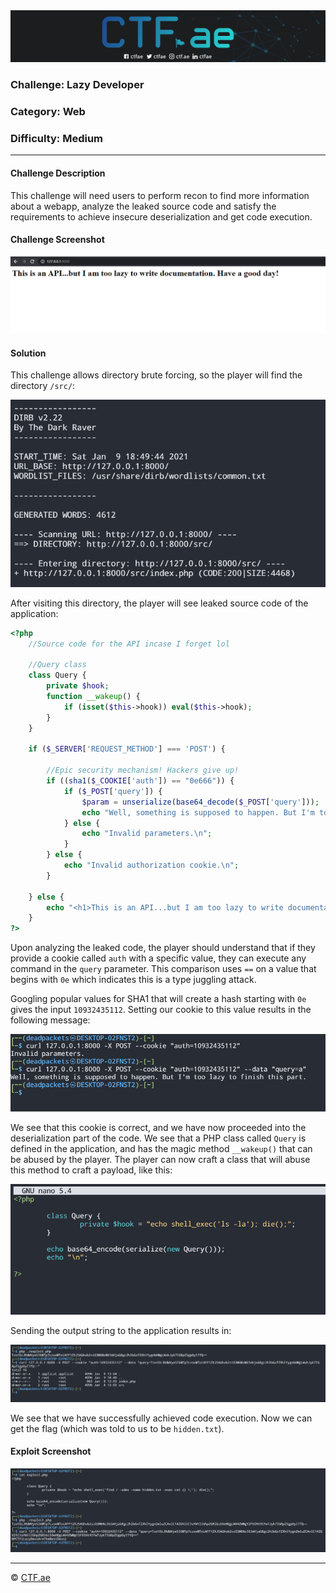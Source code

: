 <img src="https://raw.githubusercontent.com/CTFae/media/main/brand/YT-banner.jpg" />

### Challenge: Lazy Developer
### Category: Web
### Difficulty: Medium
<hr>

#### Challenge Description
This challenge will need users to perform recon to find more information about a webapp, analyze the leaked source code and satisfy the requirements to achieve insecure deserialization and get code execution.

#### Challenge Screenshot
![chal](https://raw.githubusercontent.com/CTFae/media/main/writeups/lazy_developer-1.png)

#### Solution
This challenge allows directory brute forcing, so the player will find the directory `/src/`:

![chal](https://raw.githubusercontent.com/CTFae/media/main/writeups/lazy_developer-2.png)

After visiting this directory, the player will see leaked source code of the application:

```php
<?php
    //Source code for the API incase I forget lol

    //Query class
    class Query {
        private $hook;
        function __wakeup() {
            if (isset($this->hook)) eval($this->hook);
        }
    }

    if ($_SERVER['REQUEST_METHOD'] === 'POST') {

        //Epic security mechanism! Hackers give up!
        if ((sha1($_COOKIE['auth']) == "0e666")) {
            if ($_POST['query']) {
                $param = unserialize(base64_decode($_POST['query']));
                echo "Well, something is supposed to happen. But I'm too lazy to finish this part.\n";
            } else {
                echo "Invalid parameters.\n";
            }
        } else {
            echo "Invalid authorization cookie.\n";
        }

    } else {
        echo "<h1>This is an API...but I am too lazy to write documentation. Have a good day!</h1>\n";
    }
?>
```

Upon analyzing the leaked code, the player should understand that if they provide a cookie called `auth` with a specific value, they can execute any command in the `query` parameter. This comparison uses `==` on a value that begins with `0e` which indicates this is a type juggling attack.

Googling popular values for SHA1 that will create a hash starting with `0e` gives the input `10932435112`. Setting our cookie to this value results in the following message:

![chal](https://raw.githubusercontent.com/CTFae/media/main/writeups/lazy_developer-3.png)

We see that this cookie is correct, and we have now proceeded into the deserialization part of the code. We see that a PHP class called `Query` is defined in the application, and has the magic method `__wakeup()` that can be abused by the player. The player can now craft a class that will abuse this method to craft a payload, like this:

![chal](https://raw.githubusercontent.com/CTFae/media/main/writeups/lazy_developer-4.png)

Sending the output string to the application results in:

![chal](https://raw.githubusercontent.com/CTFae/media/main/writeups/lazy_developer-5.png)

We see that we have successfully achieved code execution. Now we can get the flag (which was told to us to be `hidden.txt`).

#### Exploit Screenshot
![exploit](https://raw.githubusercontent.com/CTFae/media/main/writeups/lazy_developer-6.png)

<hr>

&copy; <a href="https://ctf.ae" target=_blank>CTF.ae</a>
